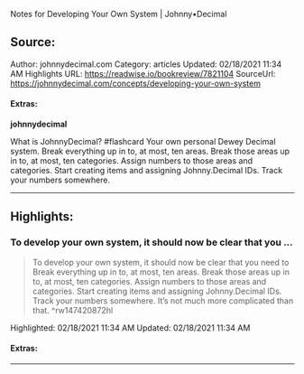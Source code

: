 Notes for Developing Your Own System | Johnny•Decimal

## Source:
Author: johnnydecimal.com
Category: articles
Updated: 02/18/2021 11:34 AM
Highlights URL: https://readwise.io/bookreview/7821104
SourceUrl: https://johnnydecimal.com/concepts/developing-your-own-system


#### Extras:
**johnnydecimal**

What is JohnnyDecimal? #flashcard 
Your own personal Dewey Decimal system. Break everything up in to, at most, ten areas.
Break those areas up in to, at most, ten categories.
Assign numbers to those areas and categories.
Start creating items and assigning Johnny.Decimal IDs.
Track your numbers somewhere.
<!--ID: 1614665312049-->





 
-----
 ## Highlights:

### To develop your own system, it should now be clear that you ...
>To develop your own system, it should now be clear that you need to
>Break everything up in to, at most, ten areas.
Break those areas up in to, at most, ten categories.
Assign numbers to those areas and categories.
Start creating items and assigning Johnny.Decimal IDs.
Track your numbers somewhere.
It’s not much more complicated than that. ^rw147420872hl


Highlighted: 02/18/2021 11:34 AM
Updated: 02/18/2021 11:34 AM


#### Extras:






------

